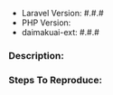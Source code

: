 - Laravel Version: #.#.#
- PHP Version:
- daimakuai-ext: #.#.#

### Description:


### Steps To Reproduce:
